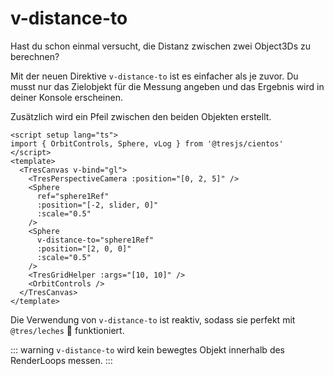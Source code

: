 # v-distance-to

Hast du schon einmal versucht, die Distanz zwischen zwei Object3Ds zu berechnen?

Mit der neuen Direktive `v-distance-to` ist es einfacher als je zuvor. Du musst nur das Zielobjekt für die Messung angeben und das Ergebnis wird in deiner Konsole erscheinen.

Zusätzlich wird ein Pfeil zwischen den beiden Objekten erstellt.

```vue{2,8,13}
<script setup lang="ts">
import { OrbitControls, Sphere, vLog } from '@tresjs/cientos'
</script>
<template>
  <TresCanvas v-bind="gl">
    <TresPerspectiveCamera :position="[0, 2, 5]" />
    <Sphere
      ref="sphere1Ref"
      :position="[-2, slider, 0]"
      :scale="0.5"
    />
    <Sphere
      v-distance-to="sphere1Ref"
      :position="[2, 0, 0]"
      :scale="0.5"
    />
    <TresGridHelper :args="[10, 10]" />
    <OrbitControls />
  </TresCanvas>
</template>
```

Die Verwendung von `v-distance-to` ist reaktiv, sodass sie perfekt mit `@tres/leches` 🍰 funktioniert.

::: warning
`v-distance-to` wird kein bewegtes Objekt innerhalb des RenderLoops messen.
:::